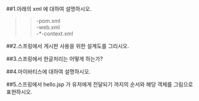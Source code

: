 ##1.아래의 xml 에 대하여 설명하시오.
>>-pom.xml  
-web.xml  
-*-context.xml



##2.스프링에서 게시판 사용을 위한 설계도를 그리시오.


##3.스프링에서 한글처리는 어떻게 하는가?


##4.마이바티스에 대하여 설명하시오.


##5.스프링에서 hello.jsp 가 유저에게 전달되기 까지의 순서와 해당 객체를 그림으로 표현하시오.



